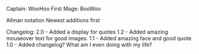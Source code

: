 Captain: WooHoo
First Mage: BooWoo

Allman notation
Newest additions first

Changelog:
2.0 - Added a display for quotes
1.2 - Added amazing mouseover text for good images. 
1.1 - Added amazing face and good quote.
1.0 - Added changelog? What am I even doing with my life?
